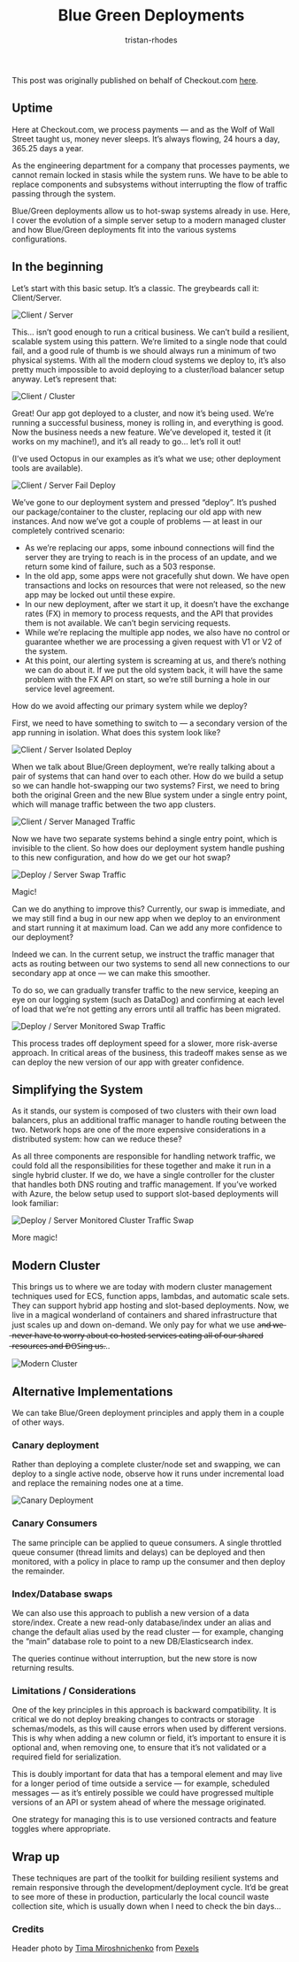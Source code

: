 ﻿---
layout: post
author: tristan-rhodes
title: Blue Green Deployments
excerpt: Hot swap magic
featured-image: /assets/blue-green-deployment/featured-image.jpeg
---

This post was originally published on behalf of Checkout.com [here](https://medium.com/checkout-com-techblog/blue-green-deployments-649c40954d6a).

## Uptime

Here at Checkout.com, we process payments — and as the Wolf of Wall Street taught us, money never sleeps. It’s always flowing, 24 hours a day, 365.25 days a year.

As the engineering department for a company that processes payments, we cannot remain locked in stasis while the system runs. We have to be able to replace components and subsystems without interrupting the flow of traffic passing through the system.

Blue/Green deployments allow us to hot-swap systems already in use. Here, I cover the evolution of a simple server setup to a modern managed cluster and how Blue/Green deployments fit into the various systems configurations.

## In the beginning

Let’s start with this basic setup. It’s a classic. The greybeards call it: Client/Server.

![Client / Server](/assets/blue-green-deployment/diagram-1.jpeg)

This… isn’t good enough to run a critical business. We can’t build a resilient, scalable system using this pattern. We’re limited to a single node that could fail, and a good rule of thumb is we should always run a minimum of two physical systems. With all the modern cloud systems we deploy to, it’s also pretty much impossible to avoid deploying to a cluster/load balancer setup anyway. Let’s represent that:

![Client / Cluster](/assets/blue-green-deployment/diagram-2.jpeg)

Great! Our app got deployed to a cluster, and now it’s being used. We’re running a successful business, money is rolling in, and everything is good. Now the business needs a new feature. We’ve developed it, tested it (it works on my machine!), and it’s all ready to go… let’s roll it out!

(I’ve used Octopus in our examples as it’s what we use; other deployment tools are available).

![Client / Server Fail Deploy](/assets/blue-green-deployment/diagram-3.jpeg)

We’ve gone to our deployment system and pressed “deploy”. It’s pushed our package/container to the cluster, replacing our old app with new instances. And now we’ve got a couple of problems — at least in our completely contrived scenario:

* As we’re replacing our apps, some inbound connections will find the server they are trying to reach is in the process of an update, and we return some kind of failure, such as a 503 response.
* In the old app, some apps were not gracefully shut down. We have open transactions and locks on resources that were not released, so the new app may be locked out until these expire.
* In our new deployment, after we start it up, it doesn’t have the exchange rates (FX) in memory to process requests, and the API that provides them is not available. We can’t begin servicing requests.
* While we’re replacing the multiple app nodes, we also have no control or guarantee whether we are processing a given request with V1 or V2 of the system.
* At this point, our alerting system is screaming at us, and there’s nothing we can do about it. If we put the old system back, it will have the same problem with the FX API on start, so we’re still burning a hole in our service level agreement.

How do we avoid affecting our primary system while we deploy?

First, we need to have something to switch to — a secondary version of the app running in isolation. What does this system look like?

![Client / Server Isolated Deploy](/assets/blue-green-deployment/diagram-4.jpeg)

When we talk about Blue/Green deployment, we’re really talking about a pair of systems that can hand over to each other. How do we build a setup so we can handle hot-swapping our two systems? First, we need to bring both the original Green and the new Blue system under a single entry point, which will manage traffic between the two app clusters.

![Client / Server Managed Traffic](/assets/blue-green-deployment/diagram-5.jpeg)

Now we have two separate systems behind a single entry point, which is invisible to the client. So how does our deployment system handle pushing to this new configuration, and how do we get our hot swap?

![Deploy / Server Swap Traffic](/assets/blue-green-deployment/diagram-6.jpeg)

Magic!

Can we do anything to improve this? Currently, our swap is immediate, and we may still find a bug in our new app when we deploy to an environment and start running it at maximum load. Can we add any more confidence to our deployment?

Indeed we can. In the current setup, we instruct the traffic manager that acts as routing between our two systems to send all new connections to our secondary app at once — we can make this smoother.

To do so, we can gradually transfer traffic to the new service, keeping an eye on our logging system (such as DataDog) and confirming at each level of load that we’re not getting any errors until all traffic has been migrated.

![Deploy / Server Monitored Swap Traffic](/assets/blue-green-deployment/diagram-7.jpeg)

This process trades off deployment speed for a slower, more risk-averse approach. In critical areas of the business, this tradeoff makes sense as we can deploy the new version of our app with greater confidence.

## Simplifying the System

As it stands, our system is composed of two clusters with their own load balancers, plus an additional traffic manager to handle routing between the two. Network hops are one of the more expensive considerations in a distributed system: how can we reduce these?

As all three components are responsible for handling network traffic, we could fold all the responsibilities for these together and make it run in a single hybrid cluster. If we do, we have a single controller for the cluster that handles both DNS routing and traffic management. If you’ve worked with Azure, the below setup used to support slot-based deployments will look familiar:

![Deploy / Server Monitored Cluster Traffic Swap](/assets/blue-green-deployment/diagram-8.jpeg)

More magic!

## Modern Cluster
This brings us to where we are today with modern cluster management techniques used for ECS, function apps, lambdas, and automatic scale sets. They can support hybrid app hosting and slot-based deployments. Now, we live in a magical wonderland of containers and shared infrastructure that just scales up and down on-demand. We only pay for what we use a̶n̶d̶ ̶w̶e̶ ̶n̶e̶v̶e̶r̶ ̶h̶a̶v̶e̶ ̶t̶o̶ ̶w̶o̶r̶r̶y̶ ̶a̶b̶o̶u̶t̶ ̶c̶o̶-̶h̶o̶s̶t̶e̶d̶ ̶s̶e̶r̶v̶i̶c̶e̶s̶ ̶e̶a̶t̶i̶n̶g̶ ̶a̶l̶l̶ ̶o̶f̶ ̶o̶u̶r̶ ̶s̶h̶a̶r̶e̶d̶ ̶r̶e̶s̶o̶u̶r̶c̶e̶s̶ ̶a̶n̶d̶ ̶D̶O̶S̶i̶n̶g̶ ̶u̶s̶…

![Modern Cluster](/assets/blue-green-deployment/diagram-9.jpeg)

## Alternative Implementations
We can take Blue/Green deployment principles and apply them in a couple of other ways.

### Canary deployment
Rather than deploying a complete cluster/node set and swapping, we can deploy to a single active node, observe how it runs under incremental load and replace the remaining nodes one at a time.

![Canary Deployment](/assets/blue-green-deployment/diagram-10.jpeg)

### Canary Consumers
The same principle can be applied to queue consumers. A single throttled queue consumer (thread limits and delays) can be deployed and then monitored, with a policy in place to ramp up the consumer and then deploy the remainder.

### Index/Database swaps
We can also use this approach to publish a new version of a data store/index. Create a new read-only database/index under an alias and change the default alias used by the read cluster — for example, changing the “main” database role to point to a new DB/Elasticsearch index.

The queries continue without interruption, but the new store is now returning results.

### Limitations / Considerations
One of the key principles in this approach is backward compatibility. It is critical we do not deploy breaking changes to contracts or storage schemas/models, as this will cause errors when used by different versions. This is why when adding a new column or field, it’s important to ensure it is optional and, when removing one, to ensure that it’s not validated or a required field for serialization.

This is doubly important for data that has a temporal element and may live for a longer period of time outside a service — for example, scheduled messages — as it’s entirely possible we could have progressed multiple versions of an API or system ahead of where the message originated.

One strategy for managing this is to use versioned contracts and feature toggles where appropriate.

## Wrap up
These techniques are part of the toolkit for building resilient systems and remain responsive through the development/deployment cycle. It’d be great to see more of these in production, particularly the local council waste collection site, which is usually down when I need to check the bin days…

### Credits
Header photo by [Tima Miroshnichenko](https://www.pexels.com/@tima-miroshnichenko?utm_content=attributionCopyText&utm_medium=referral&utm_source=pexels) from [Pexels](https://www.pexels.com/photo/photo-of-a-person-in-a-vest-doing-card-tricks-6254935/?utm_content=attributionCopyText&utm_medium=referral&utm_source=pexels)